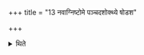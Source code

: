 +++
title = "13 नवाग्निष्टोमे पञ्चदशोक्थ्ये षोडश"

+++

<details><summary>थिते</summary>

नवाग्निष्टोमे । पञ्चदशोक्थ्ये । षोडश षोडशिनि । सप्तदश वाजपेये ऽतिरात्रे च । एकविंशतिः सत्त्राहीनानाम् १३
</details>
